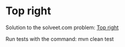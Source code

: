 Top right
=========

Solution to the solveet.com problem: [Top right](http://www.solveet.com/exercises/Al-fondo-a-la-derecha/59)

Run tests with the command:
	mvn clean test

